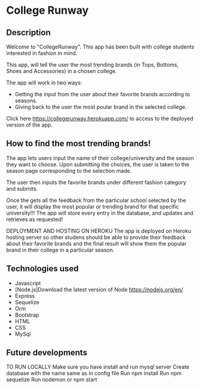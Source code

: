 # College Runway

## Description
Welcome to "CollegeRunway".
This app has been built with college students interested in fashion in mind.

This app, will tell the user the most trending brands (in Tops, Bottoms, Shoes and Accessories) in a chosen college.

The app will work in two ways:
 - Getting the input from the user about their favorite brands according to seasons.
 - Giving back to the user the most poular brand in the selected college.

Click here https://collegerunway.herokuapp.com/ to access to the deployed version of the app.


## How to find the most trending brands!
The app lets users input the name of their college/university and the season they want to choose. 
Upon submitting the choices, the user is taken to the season page corresponding to the selection made.



The user then inputs the favorite brands under different fashion category and submits.

Once the gets all the feedback from the particular school selected by the user, it will display the most popular or trending brand for that specific university!!!
The app will store every entry in the database, and updates and retrieves as requested!

DEPLOYMENT AND HOSTING ON HEROKU
The app is deployed on Heroku hosting server so other studens should be able to provide their feedback about their favorite brands and the final result will show them the popular brand in their college in a particular season.

## Technologies used
 * Javascript
 * [Node.js]Download the latest version of Node https://nodejs.org/en/
 * Express
 * Sequelize
 * Orm
 * Bootstrap
 * HTML
 * CSS
 * MySql


## Future developments

TO RUN LOCALLY
Make sure you have install and run mysql server
Create database with the name same as in config file
Run npm install
Run npm sequelize
Run nodemon or npm start
